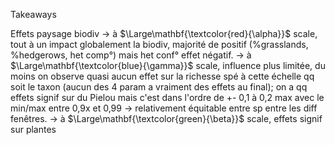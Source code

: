Takeaways

Effets paysage biodiv
→ à $\Large\mathbf{\textcolor{red}{\alpha}}$ scale, tout à un impact globalement la biodiv, majorité de positif (%grasslands, %hedgerows, het comp°) mais het conf° effet négatif.
→ à $\Large\mathbf{\textcolor{blue}{\gamma}}$ scale, influence plus limitée, du moins on observe quasi aucun effet sur la richesse spé à cette échelle qq soit le taxon (aucun des 4 param a vraiment des effets au final); on a qq effets signif sur du Pielou mais c'est dans l'ordre de +- 0,1 à 0,2 max avec le min/max entre 0,9x et 0,99 → relativement équitable entre sp entre les diff fenêtres. 
→ à $\Large\mathbf{\textcolor{green}{\beta}}$ scale, effets signif sur plantes 